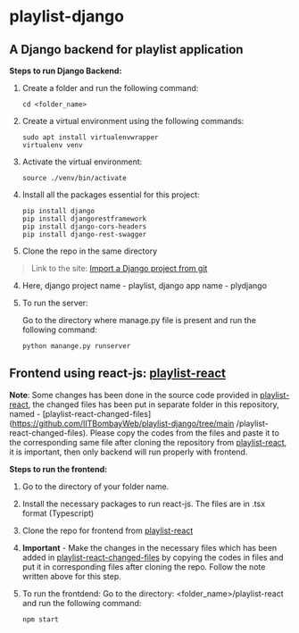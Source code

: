 # playlist-django
        
## A Django backend for playlist application
  
**Steps to run Django Backend:**

1. Create a folder and run the following command: 
   ```
   cd <folder_name> 
   ```

2. Create a virtual environment using the following commands:
   ```
   sudo apt install virtualenvwrapper
   virtualenv venv
   ```
   
3. Activate the virtual environment:
   ```
   source ./venv/bin/activate
   ```
   
2. Install all the packages essential for this project:
   ```
   pip install django
   pip install djangorestframework 
   pip install django-cors-headers
   pip install django-rest-swagger
   ```
   
3. Clone the repo in the same directory

>  Link to the site: [Import a Django project from git](https://stackoverflow.com/questions/12400077/how-to-import-a-django-app-from-git-into-a-project)

4. Here, django project name - playlist, django app name - plydjango

5. To run the server: 

   Go to the directory where manage.py file is present and run the following command:
   ```
   python manange.py runserver
   ```
## Frontend using react-js: [playlist-react](https://github.com/IITBombayWeb/playlist-react) 

  **Note**: 
        Some changes has been done in the source code provided in [playlist-react](https://github.com/IITBombayWeb/playlist-react), the changed files has 
        been put in separate folder in this repository, named - [playlist-react-changed-files](https://github.com/IITBombayWeb/playlist-django/tree/main
        /playlist-react-changed-files). Please copy the codes from the files and paste it to the corresponding same file after cloning the repository from 
        [playlist-react](https://github.com/IITBombayWeb/playlist-react), it is important, then only backend will run properly with frontend.
        
**Steps to run the frontend:**

1. Go to the directory of your folder name.

2. Install the necessary packages to run react-js. The files are in .tsx format (Typescript)

3. Clone the repo for frontend from [playlist-react](https://github.com/IITBombayWeb/playlist-react)

4. **Important** - Make the changes in the necessary files which has been added in [playlist-react-changed-files](https://github.com/IITBombayWeb/playlist-django/tree/main/playlist-react-changed-files) by copying the codes in files and put it in corresponding files after cloning the repo. Follow the note written above for this step.
    
5. To run the frontdend: Go to the directory: <folder_name>/playlist-react and run the following command:
   ```
   npm start
   ```
